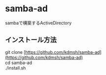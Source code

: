 # samba-ad

 sambaで構築するActiveDirectory

## インストール方法

git clone [https://github.com/kdmsh/samba-ad](https://github.com/kdmsh/samba-ad)  
cd samba-ad  
./install.sh  
